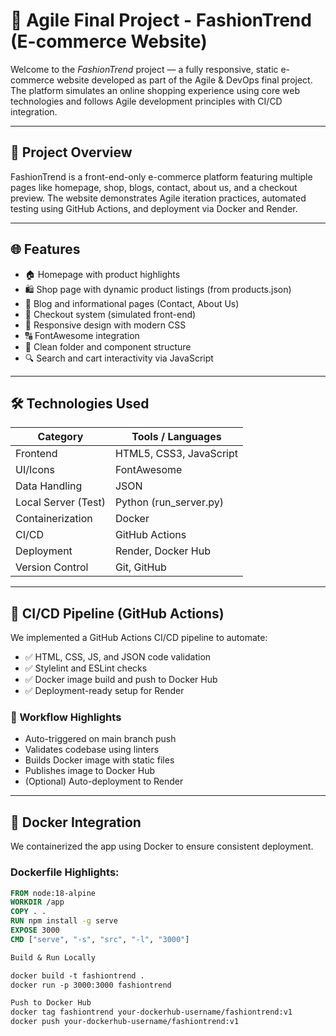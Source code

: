 # 🛒 Agile Final Project - FashionTrend (E-commerce Website)

Welcome to the *FashionTrend* project — a fully responsive, static e-commerce website developed as part of the Agile & DevOps final project. The platform simulates an online shopping experience using core web technologies and follows Agile development principles with CI/CD integration.

---

## 🌟 Project Overview

FashionTrend is a front-end-only e-commerce platform featuring multiple pages like homepage, shop, blogs, contact, about us, and a checkout preview. The website demonstrates Agile iteration practices, automated testing using GitHub Actions, and deployment via Docker and Render.

---

## 🌐 Features

- 🏠 Homepage with product highlights
- 🛍 Shop page with dynamic product listings (from products.json)
- 📖 Blog and informational pages (Contact, About Us)
- 🧾 Checkout system (simulated front-end)
- 📱 Responsive design with modern CSS
- 🔠 FontAwesome integration
- 📂 Clean folder and component structure
- 🔍 Search and cart interactivity via JavaScript

---

## 🛠 Technologies Used

| Category          | Tools / Languages             |
|-------------------|-------------------------------|
| Frontend          | HTML5, CSS3, JavaScript       |
| UI/Icons          | FontAwesome                   |
| Data Handling     | JSON                          |
| Local Server (Test) | Python (run_server.py)     |
| Containerization  | Docker                        |
| CI/CD             | GitHub Actions                |
| Deployment        | Render, Docker Hub            |
| Version Control   | Git, GitHub                   |

---

## 🧪 CI/CD Pipeline (GitHub Actions)

We implemented a GitHub Actions CI/CD pipeline to automate:

- ✅ HTML, CSS, JS, and JSON code validation
- ✅ Stylelint and ESLint checks
- ✅ Docker image build and push to Docker Hub
- ✅ Deployment-ready setup for Render

### 🔄 Workflow Highlights

- Auto-triggered on main branch push
- Validates codebase using linters
- Builds Docker image with static files
- Publishes image to Docker Hub
- (Optional) Auto-deployment to Render

---

## 🐳 Docker Integration

We containerized the app using Docker to ensure consistent deployment.

### Dockerfile Highlights:

```Dockerfile
FROM node:18-alpine
WORKDIR /app
COPY . .
RUN npm install -g serve
EXPOSE 3000
CMD ["serve", "-s", "src", "-l", "3000"]

Build & Run Locally

docker build -t fashiontrend .
docker run -p 3000:3000 fashiontrend

Push to Docker Hub
docker tag fashiontrend your-dockerhub-username/fashiontrend:v1
docker push your-dockerhub-username/fashiontrend:v1




